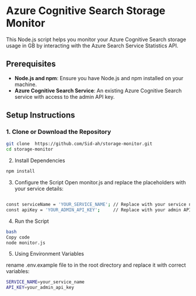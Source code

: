 
# Azure Cognitive Search Storage Monitor

This Node.js script helps you monitor your Azure Cognitive Search storage usage in GB by interacting with the Azure Search Service Statistics API.

## Prerequisites

- **Node.js and npm**: Ensure you have Node.js and npm installed on your machine.
- **Azure Cognitive Search Service**: An existing Azure Cognitive Search service with access to the admin API key.

## Setup Instructions

### 1. Clone or Download the Repository

```bash
git clone  https://github.com/Sid-ah/storage-monitor.git
cd storage-monitor
```

2. Install Dependencies

```bash
npm install
```

3. Configure the Script
Open monitor.js and replace the placeholders with your service details:

```bash

const serviceName = 'YOUR_SERVICE_NAME'; // Replace with your service name
const apiKey = 'YOUR_ADMIN_API_KEY';     // Replace with your admin API key
```

4. Run the Script

```bash
bash
Copy code
node monitor.js
```

5. Using Environment Variables

rename .env.example file to in the root directory and replace it with correct variables:

```bash
SERVICE_NAME=your_service_name
API_KEY=your_admin_api_key
```
